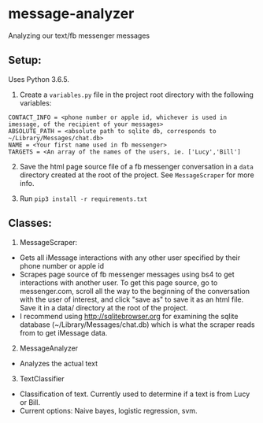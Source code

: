 # message-analyzer

Analyzing our text/fb messenger messages

## Setup:
Uses Python 3.6.5.

1. Create a `variables.py` file in the project root directory with the following variables:
```
CONTACT_INFO = <phone number or apple id, whichever is used in imessage, of the recipient of your messages>
ABSOLUTE_PATH = <absolute path to sqlite db, corresponds to ~/Library/Messages/chat.db>
NAME = <Your first name used in fb messenger>
TARGETS = <An array of the names of the users, ie. ['Lucy','Bill']
```

2. Save the html page source file of a fb messenger conversation in a `data` directory created at the root of the project. See `MessageScraper` for more info.

3. Run `pip3 install -r requirements.txt`

## Classes:

1. MessageScraper:
* Gets all iMessage interactions with any other user specified by their phone number or apple id
* Scrapes page source of fb messenger messages using bs4 to get interactions with another user.
To get this page source, go to messenger.com, scroll all the way to the beginning of the conversation with the user of
interest, and click "save as" to save it as an html file. Save it in a data/ directory at the root of the project.
* I recommend using http://sqlitebrowser.org for examining the sqlite database (~/Library/Messages/chat.db) which is what
the scraper reads from to get iMessage data.

2. MessageAnalyzer
* Analyzes the actual text

3. TextClassifier
* Classification of text. Currently used to determine if a text is from Lucy or Bill.
* Current options: Naive bayes, logistic regression, svm.